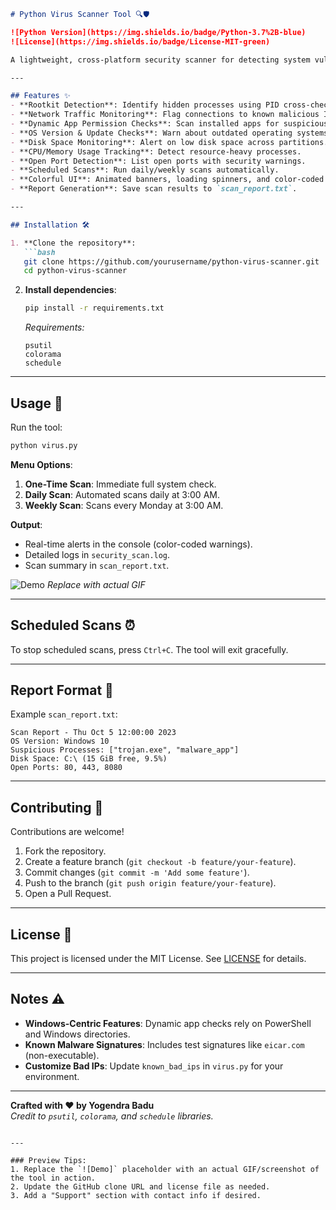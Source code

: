 ```markdown
# Python Virus Scanner Tool 🔍🛡️

![Python Version](https://img.shields.io/badge/Python-3.7%2B-blue)
![License](https://img.shields.io/badge/License-MIT-green)

A lightweight, cross-platform security scanner for detecting system vulnerabilities, suspicious activities, and performance issues. Designed for both educational and practical use.

---

## Features ✨
- **Rootkit Detection**: Identify hidden processes using PID cross-checking.
- **Network Traffic Monitoring**: Flag connections to known malicious IP addresses.
- **Dynamic App Permission Checks**: Scan installed apps for suspicious write permissions and network activity (Windows-only).
- **OS Version & Update Checks**: Warn about outdated operating systems.
- **Disk Space Monitoring**: Alert on low disk space across partitions.
- **CPU/Memory Usage Tracking**: Detect resource-heavy processes.
- **Open Port Detection**: List open ports with security warnings.
- **Scheduled Scans**: Run daily/weekly scans automatically.
- **Colorful UI**: Animated banners, loading spinners, and color-coded alerts.
- **Report Generation**: Save scan results to `scan_report.txt`.

---

## Installation 🛠️

1. **Clone the repository**:
   ```bash
   git clone https://github.com/yourusername/python-virus-scanner.git
   cd python-virus-scanner
   ```

2. **Install dependencies**:
   ```bash
   pip install -r requirements.txt
   ```
   *Requirements:*  
   ```plaintext
   psutil
   colorama
   schedule
   ```

---

## Usage 🚀

Run the tool:
```bash
python virus.py
```

**Menu Options**:  
1. **One-Time Scan**: Immediate full system check.  
2. **Daily Scan**: Automated scans daily at 3:00 AM.  
3. **Weekly Scan**: Scans every Monday at 3:00 AM.  

**Output**:  
- Real-time alerts in the console (color-coded warnings).  
- Detailed logs in `security_scan.log`.  
- Scan summary in `scan_report.txt`.  

![Demo](https://via.placeholder.com/600x300.png?text=Animated+Scan+Demo) *Replace with actual GIF*

---

## Scheduled Scans ⏰  
To stop scheduled scans, press `Ctrl+C`. The tool will exit gracefully.

---

## Report Format 📄  
Example `scan_report.txt`:  
```plaintext
Scan Report - Thu Oct 5 12:00:00 2023
OS Version: Windows 10
Suspicious Processes: ["trojan.exe", "malware_app"]
Disk Space: C:\ (15 GiB free, 9.5%)
Open Ports: 80, 443, 8080
```

---

## Contributing 🤝  
Contributions are welcome!  
1. Fork the repository.  
2. Create a feature branch (`git checkout -b feature/your-feature`).  
3. Commit changes (`git commit -m 'Add some feature'`).  
4. Push to the branch (`git push origin feature/your-feature`).  
5. Open a Pull Request.

---

## License 📜  
This project is licensed under the MIT License. See [LICENSE](LICENSE) for details.

---

## Notes ⚠️  
- **Windows-Centric Features**: Dynamic app checks rely on PowerShell and Windows directories.  
- **Known Malware Signatures**: Includes test signatures like `eicar.com` (non-executable).  
- **Customize Bad IPs**: Update `known_bad_ips` in `virus.py` for your environment.

---

**Crafted with ❤️ by Yogendra Badu**  
*Credit to `psutil`, `colorama`, and `schedule` libraries.*
``` 

---

### Preview Tips:
1. Replace the `![Demo]` placeholder with an actual GIF/screenshot of the tool in action.
2. Update the GitHub clone URL and license file as needed.
3. Add a "Support" section with contact info if desired.
